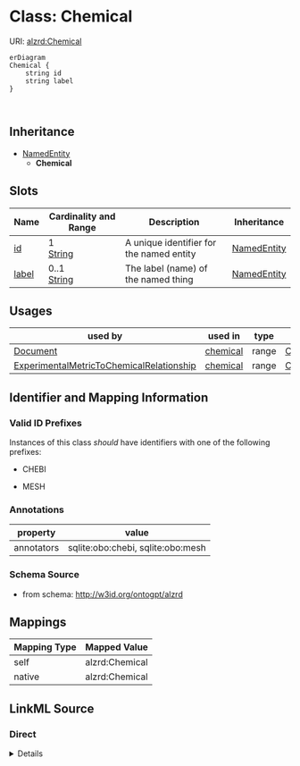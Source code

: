 

# Class: Chemical



URI: [alzrd:Chemical](http://w3id.org/ontogpt/alzrdChemical)



```mermaid
erDiagram
Chemical {
    string id  
    string label  
}



```




## Inheritance
* [NamedEntity](NamedEntity.md)
    * **Chemical**



## Slots

| Name | Cardinality and Range | Description | Inheritance |
| ---  | --- | --- | --- |
| [id](id.md) | 1 <br/> [String](String.md) | A unique identifier for the named entity | [NamedEntity](NamedEntity.md) |
| [label](label.md) | 0..1 <br/> [String](String.md) | The label (name) of the named thing | [NamedEntity](NamedEntity.md) |





## Usages

| used by | used in | type | used |
| ---  | --- | --- | --- |
| [Document](Document.md) | [chemical](chemical.md) | range | [Chemical](Chemical.md) |
| [ExperimentalMetricToChemicalRelationship](ExperimentalMetricToChemicalRelationship.md) | [chemical](chemical.md) | range | [Chemical](Chemical.md) |






## Identifier and Mapping Information


### Valid ID Prefixes

Instances of this class *should* have identifiers with one of the following prefixes:

* CHEBI

* MESH






### Annotations

| property | value |
| --- | --- |
| annotators | sqlite:obo:chebi, sqlite:obo:mesh || prompt | The name of a chemical, drug, or other substance. Examples are "donepezil", "Aβ42", "Aβ40", "tau", "insulin", "caffeine", "nicotine", "alcohol". |



### Schema Source


* from schema: http://w3id.org/ontogpt/alzrd




## Mappings

| Mapping Type | Mapped Value |
| ---  | ---  |
| self | alzrd:Chemical |
| native | alzrd:Chemical |







## LinkML Source

<!-- TODO: investigate https://stackoverflow.com/questions/37606292/how-to-create-tabbed-code-blocks-in-mkdocs-or-sphinx -->

### Direct

<details>
```yaml
name: Chemical
id_prefixes:
- CHEBI
- MESH
annotations:
  annotators:
    tag: annotators
    value: sqlite:obo:chebi, sqlite:obo:mesh
  prompt:
    tag: prompt
    value: The name of a chemical, drug, or other substance. Examples are "donepezil",
      "Aβ42", "Aβ40", "tau", "insulin", "caffeine", "nicotine", "alcohol".
from_schema: http://w3id.org/ontogpt/alzrd
is_a: NamedEntity

```
</details>

### Induced

<details>
```yaml
name: Chemical
id_prefixes:
- CHEBI
- MESH
annotations:
  annotators:
    tag: annotators
    value: sqlite:obo:chebi, sqlite:obo:mesh
  prompt:
    tag: prompt
    value: The name of a chemical, drug, or other substance. Examples are "donepezil",
      "Aβ42", "Aβ40", "tau", "insulin", "caffeine", "nicotine", "alcohol".
from_schema: http://w3id.org/ontogpt/alzrd
is_a: NamedEntity
attributes:
  id:
    name: id
    annotations:
      prompt.skip:
        tag: prompt.skip
        value: 'true'
    description: A unique identifier for the named entity
    comments:
    - this is populated during the grounding and normalization step
    from_schema: http://w3id.org/ontogpt/alzrd
    rank: 1000
    identifier: true
    alias: id
    owner: Chemical
    domain_of:
    - NamedEntity
    - Publication
    range: string
    required: true
  label:
    name: label
    annotations:
      owl:
        tag: owl
        value: AnnotationProperty, AnnotationAssertion
    description: The label (name) of the named thing
    from_schema: http://w3id.org/ontogpt/alzrd
    aliases:
    - name
    rank: 1000
    slot_uri: rdfs:label
    alias: label
    owner: Chemical
    domain_of:
    - NamedEntity
    range: string

```
</details>